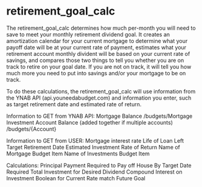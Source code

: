 # retirement_goal_calc

The retirement_goal_calc determines how much per-month you will need to save to meet your monthly retirement dividend goal. It creates an amortization calendar for your current mortgage to determine what your payoff date will be at your current rate of payment, estimates what your retirement account monthly divident will be based on your current rate of savings, and compares those two things to tell you whether you are on track to retire on your goal date. If you are not on track, it will tell you how much more you need to put into savings and/or your mortgage to be on track.

To do these calculations, the retirement_goal_calc will use information from the YNAB API (api.youneedabudget.com) and information you enter, such as target retirement date and estimated rate of return.


Information to GET from YNAB API: 
  Mortgage Balance /budgets/Mortgage
  Investment Account Balance (added together if multiple accounts) /budgets/{Account}
  
Information to GET from USER:
  Mortgage interest rate
  Life of Loan Left
  Target Retirement Date
  Estimated Investment Rate of Return
  Name of Mortgage Budget Item
  Name of Investments Budget Item
  
Calculations:
  Principal Payment Required to Pay off House By Target Date
  Required Total Investment for Desired Dividend
  Compound Interest on Investment
  Boolean for Current Rate match Future Goal
  
  
